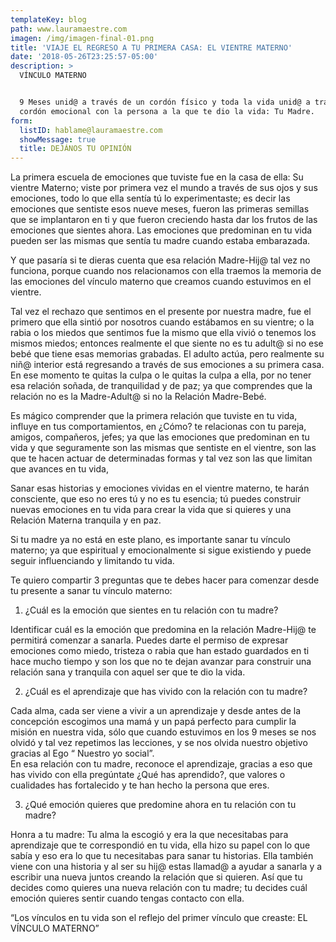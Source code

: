 ```yaml
---
templateKey: blog
path: www.lauramaestre.com
imagen: /img/imagen-final-01.png
title: 'VIAJE EL REGRESO A TU PRIMERA CASA: EL VIENTRE MATERNO'
date: '2018-05-26T23:25:57-05:00'
description: >
  VÍNCULO MATERNO


  9 Meses unid@ a través de un cordón físico y toda la vida unid@ a través de un
  cordón emocional con la persona a la que te dio la vida: Tu Madre.
form:
  listID: hablame@lauramaestre.com
  showMessage: true
  title: DEJÁNOS TU OPINIÓN
---
```

La primera escuela de emociones que tuviste fue en la casa de ella: Su vientre Materno;  viste por primera vez el mundo a través de sus ojos y sus emociones, todo lo que ella sentía tú lo experimentaste; es decir las emociones que sentiste esos nueve meses, fueron las primeras semillas que se implantaron en ti y que fueron creciendo hasta dar los frutos de las emociones que sientes ahora.  Las emociones que predominan en tu vida pueden ser las mismas que sentía tu madre cuando estaba embarazada.

 Y que pasaría si te dieras cuenta que esa relación Madre-Hij@ tal vez no funciona, porque cuando nos relacionamos con ella traemos la memoria de las emociones del vínculo materno que creamos cuando estuvimos en el vientre. Tal vez el rechazo que sentimos en el presente por nuestra madre,  fue el primero que ella sintió por nosotros cuando estábamos en su vientre; o la rabia o los miedos que sentimos fue la mismo que ella vivió o tenemos los mismos miedos; entonces realmente el que siente no es tu adult@ si no ese bebé que tiene esas memorias grabadas. El adulto actúa, pero realmente su niñ@ interior está regresando a través de sus emociones a su primera casa. En ese momento te quitas la culpa o le quitas la culpa a ella, por no tener esa relación soñada, de tranquilidad y de paz; ya que comprendes que la relación no es la Madre-Adult@ si no la Relación Madre-Bebé. Es mágico comprender que la primera relación que tuviste en tu vida, influye en tus comportamientos, en ¿Cómo? te relacionas con tu pareja, amigos, compañeros, jefes; ya que las emociones que predominan en tu vida y que seguramente son las mismas que sentiste en el vientre, son las que te hacen actuar de determinadas formas y tal vez son las que limitan que avances en tu vida, Sanar esas historias y emociones vividas en el vientre materno, te harán consciente, que eso no eres tú y no es tu esencia;  tú puedes construir nuevas emociones en tu vida para crear la vida que si quieres y una Relación Materna tranquila y en paz.

 Si tu madre ya no está en este plano, es importante sanar tu vínculo materno; ya que espiritual y emocionalmente si sigue existiendo y puede seguir influenciando y limitando tu vida. Te quiero compartir 3 preguntas que te debes hacer para comenzar desde tu presente a sanar tu vínculo materno:

1. ¿Cuál es la emoción que sientes en tu relación con tu madre? 

Identificar cuál es la emoción que predomina en la relación Madre-Hij@ te permitirá comenzar a sanarla. Puedes darte el permiso de expresar emociones como miedo, tristeza o rabia que han estado guardados en ti hace mucho tiempo y son los que no te dejan avanzar para construir una relación sana y tranquila con aquel ser que te dio la vida.

2. ¿Cuál es el aprendizaje que has vivido  con la relación con tu madre?

Cada alma, cada ser viene a vivir a un aprendizaje y desde antes de la concepción escogimos una mamá y un papá perfecto para cumplir la misión en nuestra vida, sólo que cuando estuvimos en los 9 meses se nos olvidó y tal  vez repetimos las lecciones, y se nos olvida nuestro objetivo gracias al Ego “ Nuestro yo social”.  En esa relación con tu madre, reconoce el aprendizaje, gracias a eso que has vivido con ella pregúntate ¿Qué has aprendido?, que valores o cualidades has fortalecido y te han hecho la persona que eres.

3. ¿Qué emoción quieres que predomine ahora en tu relación con tu madre?

Honra a tu madre: Tu  alma la escogió y era la que necesitabas  para aprendizaje que te correspondió en tu vida, ella hizo su papel con lo que sabía y eso era lo que tu necesitabas para sanar tu historias. Ella también viene con una historia y al ser su hij@ estas llamad@ a ayudar a sanarla y a escribir una nueva juntos creando la relación que si quieren. Así que tu decides como quieres una nueva relación con tu madre; tu decides cuál emoción quieres sentir cuando tengas contacto con ella.

“Los vínculos en tu vida son el reflejo del primer vínculo que creaste: EL VÍNCULO MATERNO”
